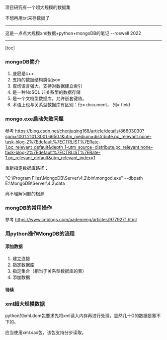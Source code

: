 项目研究有一个超大规模的数据集

不想再用txt来存数据了

---

这是一点点大规模xml数据+python+mongoDB的笔记 --roswell 2022

---

[toc]

### mongoDB简介

1. 底层是c++
2. 支持的数据结构类似json
3. 查询语言强大，支持对数据建立索引
4. 是一种NoSQL 非关系型的数据存储    
5. 是一个文档型数据库。允许嵌套键值。
6. 术语上也与关系型数据库有区别：行= document， 列= field



### mongo.exe启动失败问题

参考 https://blog.csdn.net/chenjuqing168/article/details/86603030?spm=1001.2101.3001.6650.1&utm_medium=distribute.pc_relevant.none-task-blog-2%7Edefault%7ECTRLIST%7ERate-1.pc_relevant_default&depth_1-utm_source=distribute.pc_relevant.none-task-blog-2%7Edefault%7ECTRLIST%7ERate-1.pc_relevant_default&utm_relevant_index=1



重新指定数据库路径：

"C:\Program Files\MongoDB\Server\4.2\bin\mongod.exe" --dbpath E:\MongoDB\Server\4.2\data

尚不理解问题的根源



### mongDB的常用操作

参考   https://www.cnblogs.com/aademeng/articles/9779271.html



### 用python操作MongDB的流程

#### 添加数据

1. 建立连接
2. 指定数据库
3. 指定集合（相当于关系型数据库的表）
4. 添加数据

#### 待续



### xml超大规模数据

python的xml.dom包要求先将xml读入内存再进行处理，显然几十G的数据是塞不下的。

应当使用xml.sax包，该包支持分步读取。

